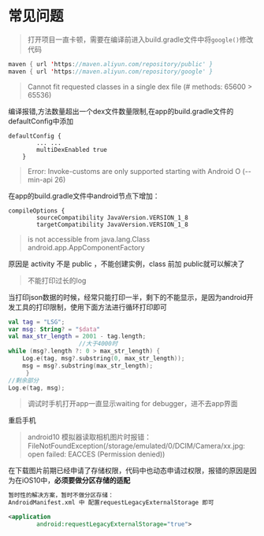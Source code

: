 # 常见问题

> 打开项目一直卡顿，需要在编译前进入build.gradle文件中将`google()`修改代码

```kotlin
maven { url 'https://maven.aliyun.com/repository/public' }
maven { url 'https://maven.aliyun.com/repository/google' }
```

>Cannot fit requested classes in a single dex file (# methods: 65600 > 65536)

编译报错,方法数量超出一个dex文件数量限制,在app的build.gradle文件的defaultConfig中添加
```
defaultConfig {
        ... ...
        multiDexEnabled true
    }
```

>Error: Invoke-customs are only supported starting with Android O (--min-api 26)

在app的build.gradle文件中android节点下增加：
```
compileOptions {
        sourceCompatibility JavaVersion.VERSION_1_8
        targetCompatibility JavaVersion.VERSION_1_8

```

> is not accessible from java.lang.Class android.app.AppComponentFactory

原因是 activity 不是 public ，不能创建实例，class 前加 public就可以解决了

>不能打印过长的log

当打印json数据的时候，经常只能打印一半，剩下的不能显示，是因为android开发工具的打印限制，使用下面方法进行循环打印即可

```kotlin
val tag = "LSG";
var msg: String? = "$data"
val max_str_length = 2001 - tag.length;
                    //大于4000时
while (msg?.length ?: 0 > max_str_length) {
    Log.e(tag, msg?.substring(0, max_str_length));
    msg = msg?.substring(max_str_length);
     }
//剩余部分
Log.e(tag, msg);
```

> 调试时手机打开app一直显示waiting for debugger，进不去app界面

重启手机

> android10 模拟器读取相机图片时报错：
FileNotFoundException(/storage/emulated/0/DCIM/Camera/xx.jpg: open failed: EACCES (Permission denied))

在下载图片前期已经申请了存储权限，代码中也动态申请过权限，报错的原因是因为在iOS10中，**必须要做分区存储的适配**
```xml
暂时性的解决方案，暂时不做分区存储：
AndroidManifest.xml 中 配置requestLegacyExternalStorage 即可

<application
        android:requestLegacyExternalStorage="true">  
```
